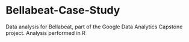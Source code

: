 # Bellabeat-Case-Study
Data analysis for Bellabeat, part of the Google Data Analytics Capstone project. Analysis performed in R
